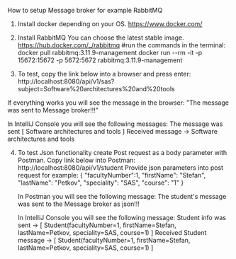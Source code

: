How to setup Message broker for example RabbitMQ

1. Install docker depending on your OS.
   https://www.docker.com/

2. Install RabbitMQ
You can choose the latest stable image.
   https://hub.docker.com/_/rabbitmq
#run the commands in the terminal:
docker pull rabbitmq:3.11.9-management 
docker run --rm -it -p 15672:15672 -p 5672:5672 rabbitmq:3.11.9-management

3. To test, copy the link below into a browser and press enter:
   http://localhost:8080/api/v1/sas?subject=Software%20architectures%20and%20tools

  If everything works you will see the message in the browser:
  "The message was sent to Message broker!!!"

  In IntelliJ Console you will see the following messages:
  The message was sent [ Software architectures and tools ]
  Received message -> Software architectures and tools
  
4. To test Json functionality create Post request as a body parameter with Postman. 
  Copy link below into Postman:
  http://localhost:8080/api/v1/student
  Provide json parameters into post request for example:
   {
   "facultyNumber":1,
   "firstName": "Stefan",
   "lastName": "Petkov",
   "speciality": "SAS",
   "course": "1"
   }

    In Postman you will see the following message:
    The student's message was sent to the Message broker as json!!!
   
   In IntelliJ Console you will see the following message:
   Student info was sent -> [ Student(facultyNumber=1, firstName=Stefan, lastName=Petkov, speciality=SAS, course=1) ]
   Received Student message -> [ Student(facultyNumber=1, firstName=Stefan, lastName=Petkov, speciality=SAS, course=1) ]